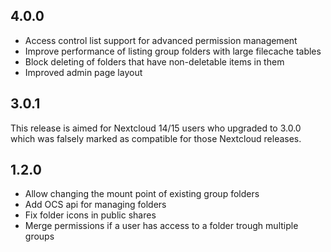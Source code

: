 ## 4.0.0

- Access control list support for advanced permission management
- Improve performance of listing group folders with large filecache tables
- Block deleting of folders that have non-deletable items in them
- Improved admin page layout

## 3.0.1

This release is aimed for Nextcloud 14/15 users who upgraded to 3.0.0 which was
falsely marked as compatible for those Nextcloud releases.

## 1.2.0

 - Allow changing the mount point of existing group folders
 - Add OCS api for managing folders
 - Fix folder icons in public shares
 - Merge permissions if a user has access to a folder trough multiple groups

